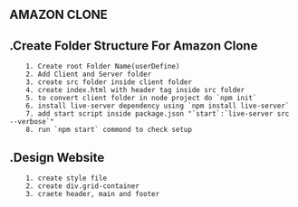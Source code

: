 ## AMAZON CLONE

## .Create Folder Structure For Amazon Clone
        1. Create root Folder Name(userDefine)
        2. Add Client and Server folder
        3. create src folder inside client folder
        4. create index.html with header tag inside src folder
        5. to convert client folder in node project do `npm init`
        6. install live-server dependency using `npm install live-server`
        7. add start script inside package.json "`start`:`live-server src --verbose`"
        8. run `npm start` commond to check setup

##  .Design Website
        1. create style file
        2. create div.grid-container
        3. craete header, main and footer
